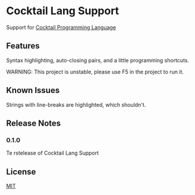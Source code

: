 # Cocktail Lang Support

Support for [Cocktail Programming Language](https://github.com/peter-hunt/cocktail-lang)

## Features

Syntax highlighting, auto-closing pairs, and a little programming shortcuts.

WARNING: This project is unstable, please use F5 in the project to run it.

<!-- For example if there is an image subfolder under your extension project workspace: -->

<!-- \!\[feature X\]\(images/feature-x.png\)

> Tip: Many popular extensions utilize animations. This is an excellent way to show off your extension! We recommend short, focused animations that are easy to follow. -->

<!-- ## Requirements

If you have any requirements or dependencies, add a section describing those and how to install and configure them. -->

<!-- ## Extension Settings

Include if your extension adds any VS Code settings through the `contributes.configuration` extension point.

For example:

This extension contributes the following settings:

* `myExtension.enable`: enable/disable this extension
* `myExtension.thing`: set to `blah` to do something -->

## Known Issues

Strings with line-breaks are highlighted, which shouldn't.

## Release Notes
### 0.1.0

Te rstelease of Cocktail Lang Support

## License
[MIT](LICENSE.txt)
